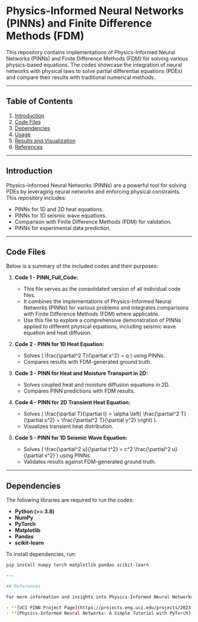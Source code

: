 # Physics-Informed Neural Networks (PINNs) and Finite Difference Methods (FDM)

This repository contains implementations of Physics-Informed Neural Networks (PINNs) and Finite Difference Methods (FDM) for solving various physics-based equations. The codes showcase the integration of neural networks with physical laws to solve partial differential equations (PDEs) and compare their results with traditional numerical methods.

---

## Table of Contents
1. [Introduction](#introduction)
2. [Code Files](#code-files)
3. [Dependencies](#dependencies)
4. [Usage](#usage)
5. [Results and Visualization](#results-and-visualization)
6. [References](#references)

---

## Introduction
Physics-Informed Neural Networks (PINNs) are a powerful tool for solving PDEs by leveraging neural networks and enforcing physical constraints. This repository includes:
- PINNs for 1D and 2D heat equations.
- PINNs for 1D seismic wave equations.
- Comparison with Finite Difference Methods (FDM) for validation.
- PINNs for experimental data prediction.

---
## Code Files
Below is a summary of the included codes and their purposes:

1. **Code 1 - PINN_Full_Code:**
   - This file serves as the consolidated version of all individual code files.
   - It combines the implementations of Physics-Informed Neural Networks (PINNs) for various problems and integrates comparisons with Finite Difference Methods (FDM) where applicable.
   - Use this file to explore a comprehensive demonstration of PINNs applied to different physical equations, including seismic wave equation and heat diffusion.

2. **Code 2 - PINN for 1D Heat Equation:**
   - Solves \( \frac{\partial^2 T}{\partial x^2} = q \) using PINNs.
   - Compares results with FDM-generated ground truth.

3. **Code 3 - PINN for Heat and Moisture Transport in 2D:**
   - Solves coupled heat and moisture diffusion equations in 2D.
   - Compares PINN predictions with FDM results.

4. **Code 4 - PINN for 2D Transient Heat Equation:**
   - Solves \( \frac{\partial T}{\partial t} = \alpha \left( \frac{\partial^2 T}{\partial x^2} + \frac{\partial^2 T}{\partial y^2} \right) \).
   - Visualizes transient heat distribution.

5. **Code 5 - PINN for 1D Seismic Wave Equation:**
   - Solves \( \frac{\partial^2 u}{\partial t^2} = c^2 \frac{\partial^2 u}{\partial x^2} \) using PINNs.
   - Validates results against FDM-generated ground truth.

---

## Dependencies
The following libraries are required to run the codes:
- **Python (>= 3.8)**
- **NumPy**
- **PyTorch**
- **Matplotlib**
- **Pandas** 
- **scikit-learn** 

To install dependencies, run:
```bash
pip install numpy torch matplotlib pandas scikit-learn

---

## References

For more information and insights into Physics-Informed Neural Networks (PINNs), please refer to:

- **[UCI PINN Project Page](https://projects.eng.uci.edu/projects/2023-2024/physical-informed-neural-network-pinn)**: A comprehensive resource on the application of PINNs for solving physical problems.
- **[Physics-Informed Neural Networks: A Simple Tutorial with PyTorch](https://medium.com/@theo.wolf/physics-informed-neural-networks-a-simple-tutorial-with-pytorch-f28a890b874a)**: A beginner-friendly tutorial introducing PINNs with PyTorch.



